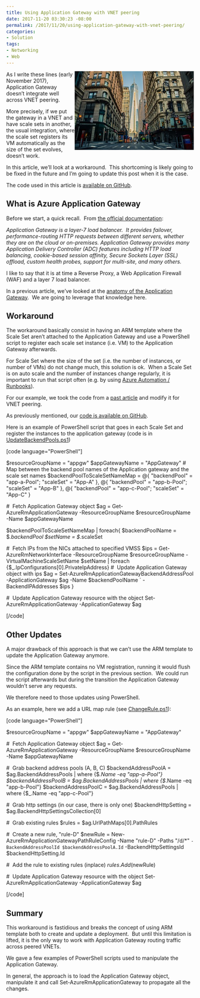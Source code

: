 ```yaml
---
title: Using Application Gateway with VNET peering
date: 2017-11-20 03:30:23 -08:00
permalink: /2017/11/20/using-application-gateway-with-vnet-peering/
categories:
- Solution
tags:
- Networking
- Web
---
```

<a href="/assets/posts/2017/4/using-application-gateway-with-vnet-peering/pexels-photo-3747101.jpg"><img style="border:0 currentcolor;float:right;display:inline;background-image:none;" title="pexels-photo-374710[1]" src="/assets/posts/2017/4/using-application-gateway-with-vnet-peering/pexels-photo-3747101_thumb.jpg" alt="pexels-photo-374710[1]" width="320" height="211" align="right" border="0" /></a>As I write these lines (early November 2017), Application Gateway doesn’t integrate well across VNET peering.

More precisely, if we put the gateway in a VNET and have scale sets in another, the usual integration, where the scale set registers its VM automatically as the size of the set evolves, doesn’t work.

In this article, we’ll look at a workaround.  This shortcoming is likely going to be fixed in the future and I’m going to update this post when it is the case.

The code used in this article is <a href="https://github.com/vplauzon/app-gateway/tree/master/multi-vnets-vmss" target="_blank" rel="noopener">available on GitHub</a>.
<h2>What is Azure Application Gateway</h2>
Before we start, a quick recall.  From <a href="https://docs.microsoft.com/en-us/azure/application-gateway/application-gateway-create-gateway-arm">the official documentation</a>:

<em>Application Gateway is a layer-7 load balancer.  It provides failover, performance-routing HTTP requests between different servers, whether they are on the cloud or on-premises. Application Gateway provides many Application Delivery Controller (ADC) features including HTTP load balancing, cookie-based session affinity, Secure Sockets Layer (SSL) offload, custom health probes, support for multi-site, and many others.</em>

I like to say that it is at time a Reverse Proxy, a Web Application Firewall (WAF) and a layer 7 load balancer.

In a previous article, we’ve looked at the <a href="https://vincentlauzon.com/2017/07/17/azure-application-gateway-anatomy/">anatomy of the Application Gateway</a>.  We are going to leverage that knowledge here.
<h2>Workaround</h2>
The workaround basically consist in having an ARM template where the Scale Set aren’t attached to the Application Gateway and use a PowerShell script to register each scale set instance (i.e. VM) to the Application Gateway afterwards.

For Scale Set where the size of the set (i.e. the number of instances, or number of VMs) do not change much, this solution is ok.  When a Scale Set is on auto scale and the number of instances change regularly, it is important to run that script often (e.g. by using <a href="https://vincentlauzon.com/2015/11/01/azure-runbook-a-complete-simple-example/">Azure Automation / Runbooks</a>).

For our example, we took the code from a <a href="https://vincentlauzon.com/2017/05/08/url-routing-with-azure-application-gateway/">past article</a> and modify it for VNET peering.

As previously mentioned, our <a href="https://github.com/vplauzon/app-gateway/tree/master/multi-vnets-vmss" target="_blank" rel="noopener">code is available on GitHub</a>.

Here is an example of PowerShell script that goes in each Scale Set and register the instances to the application gateway (code is in <a href="https://github.com/vplauzon/app-gateway/blob/master/multi-vnets-vmss/UpdateBackendPools.ps1" target="_blank" rel="noopener">UpdateBackendPools.ps1</a>)

[code language="PowerShell"]

$resourceGroupName = &quot;appgw&quot;
$appGatewayName = &quot;AppGateway&quot;
#  Map between the backend pool names of the Application gateway and the scale set names
$backendPoolToScaleSetNameMap = @{
&quot;backendPool&quot; = &quot;app-a-Pool&quot;;
&quot;scaleSet&quot; = &quot;App-A&quot;
},
@{
&quot;backendPool&quot; = &quot;app-b-Pool&quot;;
&quot;scaleSet&quot; = &quot;App-B&quot;
},
@{
&quot;backendPool&quot; = &quot;app-c-Pool&quot;;
&quot;scaleSet&quot; = &quot;App-C&quot;
}

#  Fetch Application Gateway object
$ag = Get-AzureRmApplicationGateway -ResourceGroupName $resourceGroupName -Name $appGatewayName

$backendPoolToScaleSetNameMap | foreach{
$backendPoolName = $_.backendPool
$setName = $_.scaleSet

#  Fetch IPs from the NICs attached to specified VMSS
$ips = Get-AzureRmNetworkInterface -ResourceGroupName $resourceGroupName -VirtualMachineScaleSetName $setName |
foreach {$_.IpConfigurations[0].PrivateIpAddress}
#  Update Application Gateway object with ips
$ag = Set-AzureRmApplicationGatewayBackendAddressPool -ApplicationGateway $ag -Name $backendPoolName `
-BackendIPAddresses $ips
}

#  Update Application Gateway resource with the object
Set-AzureRmApplicationGateway -ApplicationGateway $ag

[/code]

<h2>Other Updates</h2>
A major drawback of this approach is that we can’t use the ARM template to update the Application Gateway anymore.

Since the ARM template contains no VM registration, running it would flush the configuration done by the script in the previous section.  We could run the script afterwards but during the transition the Application Gateway wouldn’t serve any requests.

We therefore need to those updates using PowerShell.

As an example, here we add a URL map rule (see <a href="https://github.com/vplauzon/app-gateway/blob/master/multi-vnets-vmss/ChangeRule.ps1" target="_blank" rel="noopener">ChangeRule.ps1</a>):

[code language="PowerShell"]

$resourceGroupName = &quot;appgw&quot;
$appGatewayName = &quot;AppGateway&quot;

#  Fetch Application Gateway object
$ag = Get-AzureRmApplicationGateway -ResourceGroupName $resourceGroupName -Name $appGatewayName

#  Grab backend address pools (A, B, C)
$backendAddressPoolA = $ag.BackendAddressPools | where {$_.Name -eq &quot;app-a-Pool&quot;}
$backendAddressPoolB = $ag.BackendAddressPools | where {$_.Name -eq &quot;app-b-Pool&quot;}
$backendAddressPoolC = $ag.BackendAddressPools | where {$_.Name -eq &quot;app-c-Pool&quot;}

#  Grab http settings (in our case, there is only one)
$backendHttpSetting = $ag.BackendHttpSettingsCollection[0]

#  Grab existing rules
$rules = $ag.UrlPathMaps[0].PathRules

#  Create a new rule, &quot;rule-D&quot;
$newRule = New-AzureRmApplicationGatewayPathRuleConfig -Name &quot;rule-D&quot; -Paths &quot;/d/*&quot; `
-BackendAddressPoolId $backendAddressPoolA.Id `
-BackendHttpSettingsId $backendHttpSetting.Id

#  Add the rule to existing rules (inplace)
$rules.Add($newRule)

#  Update Application Gateway resource with the object
Set-AzureRmApplicationGateway -ApplicationGateway $ag

[/code]

<h2>Summary</h2>
This workaround is fastidious and breaks the concept of using ARM template both to create and update a deployment.  But until this limitation is lifted, it is the only way to work with Application Gateway routing traffic across peered VNETs.

We gave a few examples of PowerShell scripts used to manipulate the Application Gateway.

In general, the approach is to load the Application Gateway object, manipulate it and call Set-AzureRmApplicationGateway to propagate all the changes.